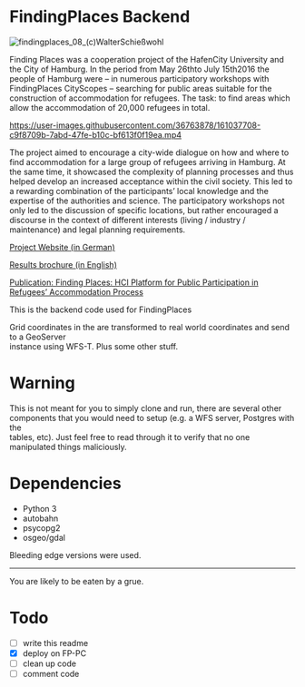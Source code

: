 # FindingPlaces Backend

![findingplaces_08_(c)WalterSchießwohl](https://user-images.githubusercontent.com/36763878/161696183-8b254698-5768-4e44-b0d2-ec3700a17ccf.jpg)

Finding Places was a cooperation project of the HafenCity University and the City of Hamburg. In the period from May 26thto July 15th2016 the people of Hamburg were – in numerous participatory workshops with FindingPlaces CityScopes – searching for public areas suitable for the construction of accommodation for refugees. The task: to find areas which allow the accommodation of 20,000 refugees in total.

https://user-images.githubusercontent.com/36763878/161037708-c9f8709b-7abd-47fe-b10c-bf613f0f19ea.mp4

The project aimed to encourage a city-wide dialogue on how and where to find accommodation for a large group of refugees arriving in Hamburg. At the same time, it showcased the complexity of planning processes and thus helped develop an increased acceptance within the civil society. This led to a rewarding combination of the participants’ local knowledge and the expertise of the authorities and science. The participatory workshops not only led to the discussion of specific locations, but rather encouraged a discourse in the context of different interests (living / industry / maintenance) and legal planning requirements.  

[Project Website (in German)](https://findingplaces.hamburg/)

[Results brochure (in English)](https://repos.hcu-hamburg.de/handle/hcu/488)

[Publication: Finding Places: HCI Platform for Public Participation in Refugees’ Accommodation Process](https://www.researchgate.net/publication/319445941_Finding_Places_HCI_Platform_for_Public_Participation_in_Refugees%27_Accommodation_Process)


This is the backend code used for FindingPlaces  

Grid coordinates in the are transformed to real world coordinates and send to a GeoServer  
instance using WFS-T. Plus some other stuff.

# Warning
This is not meant for you to simply clone and run, there are several other  
components that you would need to setup (e.g. a WFS server, Postgres with the  
tables, etc). Just feel free to read through it to verify that no one  
manipulated things maliciously. 

# Dependencies
- Python 3
- autobahn
- psycopg2
- osgeo/gdal

Bleeding edge versions were used.

-----

You are likely to be eaten by a grue.

# Todo
* [ ] write this readme
* [X] deploy on FP-PC
* [ ] clean up code
* [ ] comment code
